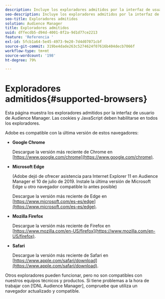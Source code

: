 ```yaml
---
description: Incluye los exploradores admitidos por la interfaz de usuario de Audience Manager. Las cookies y JavaScript deben habilitarse en todos los exploradores.
seo-description: Incluye los exploradores admitidos por la interfaz de usuario de Audience Manager. Las cookies y JavaScript deben habilitarse en todos los exploradores.
seo-title: Exploradores admitidos
solution: Audience Manager
title: Exploradores admitidos
uuid: dffecdb5-d94d-4001-8f2a-9d1d77ce2213
feature: 'Referencia '
exl-id: 5fcb1a64-5e45-4973-9e20-7d4d07071cbf
source-git-commit: 319be4dade263c5274624f07616b404decb7066f
workflow-type: tm+mt
source-wordcount: '198'
ht-degree: 79%

---
```


# Exploradores admitidos{#supported-browsers}

Esta página muestra los exploradores admitidos por la interfaz de usuario de Audience Manager. Las cookies y JavaScript deben habilitarse en todos los exploradores.

<!-- 

c_supported_browsers.xml

 -->

Adobe es compatible con la última versión de estos navegadores:

* **Google Chrome**

   Descargue la versión más reciente de Chrome en [https://www.google.com/chrome](https://www.google.com/chrome).

* **Microsoft Edge**

   (Adobe dejó de ofrecer asistencia para Internet Explorer 11 en Audience Manager el 10 de julio de 2019. Instale la última versión de Microsoft Edge u otro navegador compatible lo antes posible)

   Descargue la versión más reciente de Edge en [https://www.microsoft.com/es-es/edge](https://www.microsoft.com/es-es/edge).

* **Mozilla Firefox**

   Descargue la versión más reciente de Firefox en [https://www.mozilla.com/en-US/firefox](https://www.mozilla.com/en-US/firefox).

* **Safari**

   Descargue la versión más reciente de Safari en [https://www.apple.com/safari/download](https://www.apple.com/safari/download).

Otros exploradores pueden funcionar, pero no son compatibles con nuestros equipos técnicos y productos. Si tiene problemas a la hora de trabajar con [!DNL Audience Manager], compruebe que utiliza un navegador actualizado y compatible.
